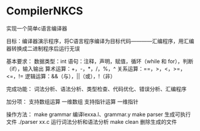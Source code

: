 # CompilerNKCS
实现一个简单c语言编译器

目标：编译器演示程序，将C语言程序编译为目标代码————汇编程序，用汇编器转换成二进制程序后运行无误

基本要求：
    数据类型：int
    语句：注释，声明，赋值，循环（while 和 for），判断（if），输入输出 
    算术运算：+，-，*，/，%，^ 
    关系运算：==，>，<，>=，<=，!=
    逻辑运算：&&（与），||（或），!（非）

完成功能： 词法分析、语法分析、类型检查、代码优化、错误分析、汇编程序

加分项：
    支持数组运算 一维数组
    支持指针运算 一维指针

操作方法：
    make grammar    编译lexxa.l、grammar.y
    make parser     生成可执行文件
    ./parser xx.c   运行词法分析和语法分析
    make clean      删除生成的文件